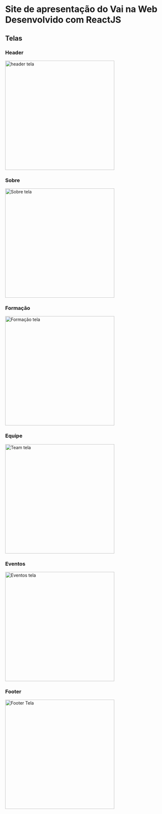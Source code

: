 # Site de apresentação do Vai na Web Desenvolvido com ReactJS

## Telas 

### Header

<img src="./readMeAssets/header.png" width="350" title="header tela"/>

### Sobre
<img src="./readMeAssets/about.png" width="350" title="Sobre tela"/>

### Formação

<img src="./readMeAssets/formation.png" width="350" title="Formação tela">

### Equipe

<img src="./readMeAssets/team.png" width="350" title="Team tela">

### Eventos

<img src="./readMeAssets/events.png" width="350" title="Eventos tela">

### Footer

<img src="./readMeAssets/footer.png" width="350" title="Footer Tela">